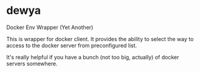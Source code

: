 # dewya
Docker Env Wrapper (Yet Another)

This is wrapper for docker client. It provides the ability to select
the way to access to the docker server from preconfigured list.

It's really helpful if you have a bunch (not too big, actually) of
docker servers somewhere.

